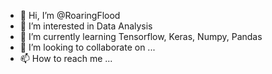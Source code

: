 - 👋 Hi, I’m @RoaringFlood
- 👀 I’m interested in Data Analysis
- 🌱 I’m currently learning Tensorflow, Keras, Numpy, Pandas
- 💞️ I’m looking to collaborate on ...
- 📫 How to reach me ...

<!---
RoaringFlood/RoaringFlood is a ✨ special ✨ repository because its `README.md` (this file) appears on your GitHub profile.
You can click the Preview link to take a look at your changes.
--->
